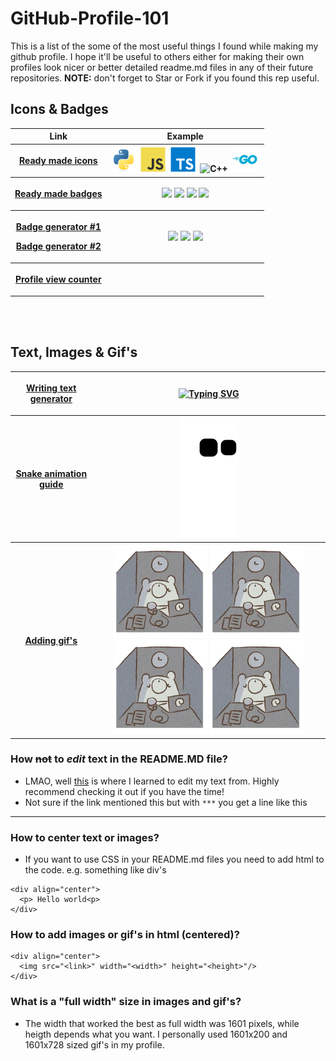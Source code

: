 # GitHub-Profile-101

This is a list of the some of the most useful things I found while making my github profile. I hope it'll be useful to others either for making their own profiles look nicer or better detailed readme.md files in any of their future repositories. **NOTE:** don't forget to Star or Fork if you found this rep useful.

## Icons & Badges
<div align="center">
  <table>
    <tr>
      <th>Link</th>
      <th>Example</th>
    </tr>
    <tr>
      <th>
        <a href="https://github.com/devicons/devicon/tree/master/icons">
          <p>Ready made icons</p>
      </th>
      <th>
        <img src="https://github.com/devicons/devicon/blob/master/icons/python/python-original.svg" title="Python" alt="Python" width="40" height="40"/>&nbsp; <img src="https://github.com/devicons/devicon/blob/master/icons/javascript/javascript-original.svg" title="JavaScript" alt="JavaScript" width="40" height="40"/>&nbsp; <img src="https://github.com/devicons/devicon/blob/master/icons/typescript/typescript-original.svg" title="typescript" alt="typescript" width="40" height="40"/>&nbsp; <img src="https://github.com/isocpp/logos/blob/master/cpp_logo.png" title="C++" alt="C++" width="40" height="40"/>&nbsp; <img src="https://github.com/devicons/devicon/blob/master/icons/go/go-original-wordmark.svg" title="Go" alt="Go" width="40" height="40"/>&nbsp;
      </th>
    </tr>
    <tr>
      <th>
        <a href="https://github.com/Ileriayo/markdown-badges/blob/master/README.md">
          <p>Ready made badges</p>
      </th>
      <th>
        <img src="https://img.shields.io/badge/Discord-%237289DA.svg?style=for-the-badge&logo=discord&logoColor=white"/> <img src="https://img.shields.io/badge/-Stackoverflow-FE7A16?style=for-the-badge&logo=stack-overflow&logoColor=white"/> <img src="https://img.shields.io/badge/react-%2320232a.svg?style=for-the-badge&logo=react&logoColor=%2361DAFB"/> <img src="https://img.shields.io/badge/php-%23777BB4.svg?style=for-the-badge&logo=php&logoColor=white"/>
      </th> 
    </tr>
    <tr>
      <th> 
        <a href="https://shields.io/">
          <p>Badge generator #1 </p>
        <a href="https://michaelcurrin.github.io/badge-generator/#/">
          <p>Badge generator #2 </p>
      </th>
      <th> 
        <img src="https://img.shields.io/github/package-json/dependency-version/MichaelCurrin/badge-generator/vue?logo=vue.js&logoColor=white"/> <img src="https://img.shields.io/badge/Python->=3.6-blue?logo=python&logoColor=white"/> <img src="https://img.shields.io/badge/Maintained-yes-green"/>
      </th>
    </tr>
    <tr>
      <th>
        <a href="https://github.com/antonkomarev/github-profile-views-counter">
          <p>Profile view counter</p>
      </th>
      <th>
        <img src="https://komarev.com/ghpvc/?username=em1e&style=flat-square&color=E1306C" alt=""/> <img src="https://komarev.com/ghpvc/?username=antonkomarev&style=flat-square&color=yellow" alt=""/>
      </th>
    </tr>
  </table>
</div>
<br></br>

## Text, Images & Gif's
<div align="center">
  <table>
    <tr>
      <th>
        <a href="https://readme-typing-svg.herokuapp.com/demo/">
          <p>Writing text generator</p>
      </th>
      <th>
        <a href="https://git.io/typing-svg"><img src="https://readme-typing-svg.herokuapp.com?font=Fira+Code&duration=1500&pause=1000&color=46D3F7&center=true&multiline=true&width=435&height=70&lines=This+is+a+magical+text+generator%2C;you+can+edit+many+things!!" alt="Typing SVG" /></a>
      </th>
    </tr>
    <tr>
      <th>
        <a href="https://blog.arnabghosh.me/add-github-dark-snake-animation-readme">
          <p>Snake animation guide</p>
      </th>
      <th> 
        <img src="https://github.com/em1e/em1e/blob/output/github-contribution-grid-snake.svg"/>
      </th>
    </tr>
    <tr>
      <th>
        <a href="https://stackoverflow.com/questions/34341808/is-there-a-way-to-add-a-gif-to-a-markdown-file">
          <p>Adding gif's</p>
      </th>
      <th>
        <img src="https://raw.githubusercontent.com/em1e/em1e/main/banners/200w-1.webp" width="150"/> <img src="https://raw.githubusercontent.com/em1e/em1e/main/banners/200w-1.webp" width="150"/> <img src="https://raw.githubusercontent.com/em1e/em1e/main/banners/200w-1.webp" width="150"/> <img src="https://raw.githubusercontent.com/em1e/em1e/main/banners/200w-1.webp" width="150"/>
      </th>
    </tr>
  </table>
</div>

### How ~~not~~ to *edit* text in the **README.MD** file?
- LMAO, well [this](https://docs.github.com/en/get-started/writing-on-github/getting-started-with-writing-and-formatting-on-github/basic-writing-and-formatting-syntax) is where I learned to edit my text from. Highly recommend checking it out if you have the time!
- Not sure if the link mentioned this but with `***` you get a line like this
***

### How to center text or images? 
- If you want to use CSS in your README.md files you need to add html to the code. e.g. something like div's 
```
<div align="center">
  <p> Hello world<p>
</div>
```


### How to add images or gif's in html (centered)?
```
<div align="center">
  <img src="<link>" width="<width>" height="<height>"/>
</div>
```

### What is a "full width" size in images and gif's?
- The width that worked the best as full width was 1601 pixels, while heigth depends what you want. I personally used 1601x200 and 1601x728 sized gif's in my profile.
